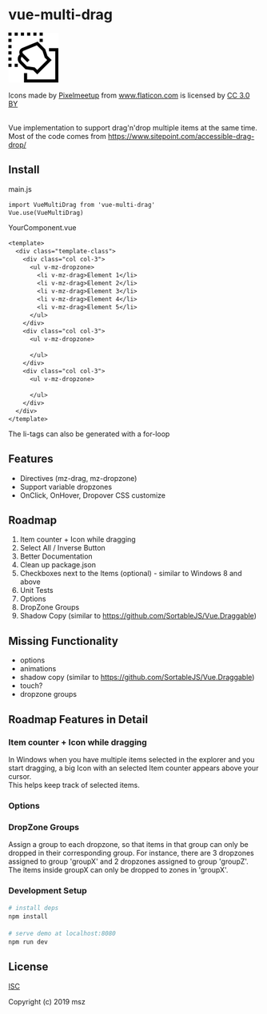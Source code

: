 # vue-multi-drag
<p align="center">

  ![Vue-multi-drag icon](assets/drag.png)
  
</p>

<div>Icons made by <a href="https://www.flaticon.com/authors/pixelmeetup" title="Pixelmeetup">Pixelmeetup</a> from <a href="https://www.flaticon.com/" 			    title="Flaticon">www.flaticon.com</a> is licensed by <a href="http://creativecommons.org/licenses/by/3.0/" 			    title="Creative Commons BY 3.0" target="_blank">CC 3.0 BY</a></div>
<br />

Vue implementation to support drag'n'drop multiple items at the same time. 
Most of the code comes from https://www.sitepoint.com/accessible-drag-drop/

## Install

main.js
````vue
import VueMultiDrag from 'vue-multi-drag'
Vue.use(VueMultiDrag)
````

YourComponent.vue
````vue
<template>
  <div class="template-class">
    <div class="col col-3">
      <ul v-mz-dropzone>
        <li v-mz-drag>Element 1</li>
        <li v-mz-drag>Element 2</li>
        <li v-mz-drag>Element 3</li>
        <li v-mz-drag>Element 4</li>
        <li v-mz-drag>Element 5</li>
      </ul>
    </div>
    <div class="col col-3">
      <ul v-mz-dropzone>
      
      </ul>
    </div>
    <div class="col col-3">
      <ul v-mz-dropzone>
      
      </ul>
    </div>
  </div>
</template>
````

The li-tags can also be generated with a for-loop

## Features

- Directives (mz-drag, mz-dropzone)
- Support variable dropzones
- OnClick, OnHover, Dropover CSS customize

## Roadmap
 
1. Item counter + Icon while dragging
1. Select All / Inverse Button
1. Better Documentation
1. Clean up package.json
1. Checkboxes next to the Items (optional) - similar to Windows 8 and above
1. Unit Tests
2. Options
3. DropZone Groups
4. Shadow Copy (similar to https://github.com/SortableJS/Vue.Draggable)


## Missing Functionality

- options
- animations
- shadow copy (similar to https://github.com/SortableJS/Vue.Draggable)
- touch?
- dropzone groups


## Roadmap Features in Detail

### Item counter + Icon while dragging

In Windows when you have multiple items selected in the explorer and you start
dragging, a big Icon with an selected Item counter appears above your cursor.  
This helps keep track of selected items.


### Options

### DropZone Groups

Assign a group to each dropzone, so that items in that group can only be dropped in
their corresponding group.
For instance, there are 3 dropzones assigned to group 'groupX' and 2 dropzones assigned
to group 'groupZ'. The items inside groupX can only be dropped to zones in 'groupX'.


### Development Setup

``` bash
# install deps
npm install

# serve demo at localhost:8080
npm run dev
```

## License

[ISC](http://opensource.org/licenses/ISC)

Copyright (c) 2019 msz
